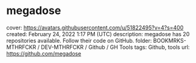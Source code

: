 # megadose

cover: https://avatars.githubusercontent.com/u/51822495?v=4?s=400
created: February 24, 2022 1:17 PM (UTC)
description: megadose has 20 repositories available. Follow their code on GitHub.
folder: BOOKMRKS-MTHRFCKR / DEV-MTHRFCKR / Github / GH Tools
tags: Github, tools
url: https://github.com/megadose